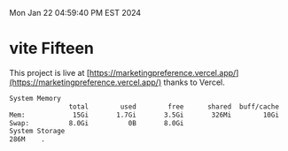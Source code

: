 Mon Jan 22 04:59:40 PM EST 2024

# vite Fifteen


This project is live at [https://marketingpreference.vercel.app/](https://marketingpreference.vercel.app/) thanks to Vercel.

```bash
System Memory
               total        used        free      shared  buff/cache   available
Mem:            15Gi       1.7Gi       3.5Gi       326Mi        10Gi        13Gi
Swap:          8.0Gi          0B       8.0Gi
System Storage
286M	.
